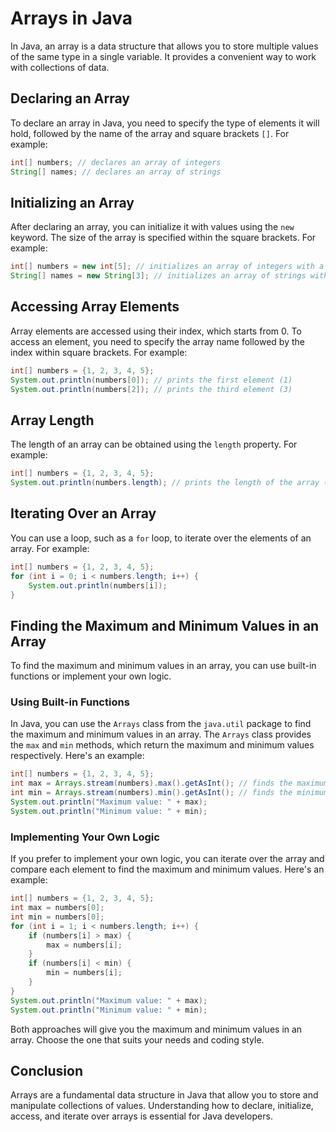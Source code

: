 # Arrays in Java

In Java, an array is a data structure that allows you to store multiple values of the same type in a single variable. It provides a convenient way to work with collections of data.

## Declaring an Array

To declare an array in Java, you need to specify the type of elements it will hold, followed by the name of the array and square brackets `[]`. For example:

```java
int[] numbers; // declares an array of integers
String[] names; // declares an array of strings
```

## Initializing an Array

After declaring an array, you can initialize it with values using the `new` keyword. The size of the array is specified within the square brackets. For example:

```java
int[] numbers = new int[5]; // initializes an array of integers with a size of 5
String[] names = new String[3]; // initializes an array of strings with a size of 3
```

## Accessing Array Elements

Array elements are accessed using their index, which starts from 0. To access an element, you need to specify the array name followed by the index within square brackets. For example:

```java
int[] numbers = {1, 2, 3, 4, 5};
System.out.println(numbers[0]); // prints the first element (1)
System.out.println(numbers[2]); // prints the third element (3)
```

## Array Length

The length of an array can be obtained using the `length` property. For example:

```java
int[] numbers = {1, 2, 3, 4, 5};
System.out.println(numbers.length); // prints the length of the array (5)
```

## Iterating Over an Array

You can use a loop, such as a `for` loop, to iterate over the elements of an array. For example:

```java
int[] numbers = {1, 2, 3, 4, 5};
for (int i = 0; i < numbers.length; i++) {
    System.out.println(numbers[i]);
}
```

## Finding the Maximum and Minimum Values in an Array

To find the maximum and minimum values in an array, you can use built-in functions or implement your own logic. 

### Using Built-in Functions

In Java, you can use the `Arrays` class from the `java.util` package to find the maximum and minimum values in an array. The `Arrays` class provides the `max` and `min` methods, which return the maximum and minimum values respectively. Here's an example:

```java
int[] numbers = {1, 2, 3, 4, 5};
int max = Arrays.stream(numbers).max().getAsInt(); // finds the maximum value
int min = Arrays.stream(numbers).min().getAsInt(); // finds the minimum value
System.out.println("Maximum value: " + max);
System.out.println("Minimum value: " + min);
```

### Implementing Your Own Logic

If you prefer to implement your own logic, you can iterate over the array and compare each element to find the maximum and minimum values. Here's an example:

```java
int[] numbers = {1, 2, 3, 4, 5};
int max = numbers[0];
int min = numbers[0];
for (int i = 1; i < numbers.length; i++) {
    if (numbers[i] > max) {
        max = numbers[i];
    }
    if (numbers[i] < min) {
        min = numbers[i];
    }
}
System.out.println("Maximum value: " + max);
System.out.println("Minimum value: " + min);
```

Both approaches will give you the maximum and minimum values in an array. Choose the one that suits your needs and coding style.

## Conclusion

Arrays are a fundamental data structure in Java that allow you to store and manipulate collections of values. Understanding how to declare, initialize, access, and iterate over arrays is essential for Java developers.